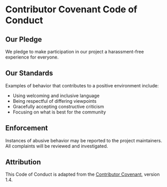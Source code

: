 # Contributor Covenant Code of Conduct

## Our Pledge

We pledge to make participation in our project a harassment-free experience for everyone.

## Our Standards

Examples of behavior that contributes to a positive environment include:

- Using welcoming and inclusive language
- Being respectful of differing viewpoints
- Gracefully accepting constructive criticism
- Focusing on what is best for the community

## Enforcement

Instances of abusive behavior may be reported to the project maintainers. All complaints will be reviewed and investigated.

## Attribution

This Code of Conduct is adapted from the [Contributor Covenant][homepage], version 1.4.

[homepage]: https://www.contributor-covenant.org/version/1/4/code-of-conduct/
